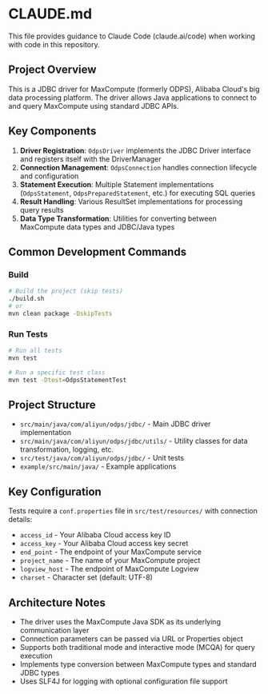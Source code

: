 # CLAUDE.md

This file provides guidance to Claude Code (claude.ai/code) when working with code in this repository.

## Project Overview

This is a JDBC driver for MaxCompute (formerly ODPS), Alibaba Cloud's big data processing platform. The driver allows Java applications to connect to and query MaxCompute using standard JDBC APIs.

## Key Components

1. **Driver Registration**: `OdpsDriver` implements the JDBC Driver interface and registers itself with the DriverManager
2. **Connection Management**: `OdpsConnection` handles connection lifecycle and configuration
3. **Statement Execution**: Multiple Statement implementations (`OdpsStatement`, `OdpsPreparedStatement`, etc.) for executing SQL queries
4. **Result Handling**: Various ResultSet implementations for processing query results
5. **Data Type Transformation**: Utilities for converting between MaxCompute data types and JDBC/Java types

## Common Development Commands

### Build
```bash
# Build the project (skip tests)
./build.sh
# or
mvn clean package -DskipTests
```

### Run Tests
```bash
# Run all tests
mvn test

# Run a specific test class
mvn test -Dtest=OdpsStatementTest
```

## Project Structure

- `src/main/java/com/aliyun/odps/jdbc/` - Main JDBC driver implementation
- `src/main/java/com/aliyun/odps/jdbc/utils/` - Utility classes for data transformation, logging, etc.
- `src/test/java/com/aliyun/odps/jdbc/` - Unit tests
- `example/src/main/java/` - Example applications

## Key Configuration

Tests require a `conf.properties` file in `src/test/resources/` with connection details:
- `access_id` - Your Alibaba Cloud access key ID
- `access_key` - Your Alibaba Cloud access key secret
- `end_point` - The endpoint of your MaxCompute service
- `project_name` - The name of your MaxCompute project
- `logview_host` - The endpoint of MaxCompute Logview
- `charset` - Character set (default: UTF-8)

## Architecture Notes

- The driver uses the MaxCompute Java SDK as its underlying communication layer
- Connection parameters can be passed via URL or Properties object
- Supports both traditional mode and interactive mode (MCQA) for query execution
- Implements type conversion between MaxCompute types and standard JDBC types
- Uses SLF4J for logging with optional configuration file support